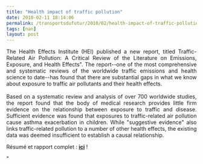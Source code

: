 ```yaml
---
title: "Health impact of traffic pollution"
date: 2010-02-11 18:14:06
permalink: /transportsdufutur/2010/02/health-impact-of-traffic-pollution.html
tags: [nan]
layout: post
---
```


<p style="text-align: justify"><span><span><span>The Health Effects Institute (HEI) published a new report, titled Traffic-Related Air Pollution: A Critical Review of the Literature on Emissions, Exposure, and Health Effects". The report--one of the most comprehensive and systematic reviews of the worldwide traffic emissions and health science to date--has found that there are substantial gaps in what we know about exposure to traffic air pollutants and their health effects.<br /><br />Based on a systematic review and analysis of over 700 worldwide studies, the report found that the body of medical research provides little firm evidence on the relationship between exposure to traffic and disease. Sufficient evidence was found that exposures to traffic-related air pollution cause asthma exacerbation in children. While "suggestive evidence" also links traffic-related pollution to a number of other health effects, the existing data was deemed insufficient to establish a causal relationship.</span></span></span></p> <p style=""text-align: justify""><span><span><span>Résumé et rapport complet : <strong><span style=""text-decoration: underline""><a href=""http://pubs.healtheffects.org/view.php?id=334"" target=""_blank"">ici</a></span></strong> !</span></span></span></p> <p></p>"
